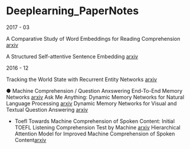 # Deeplearning_PaperNotes


2017 - 03

A Comparative Study of Word Embeddings for Reading Comprehension [arxiv](https://arxiv.org/abs/1703.00993)

A Structured Self-attentive Sentence Embedding [arxiv](https://arxiv.org/abs/1703.03130)


2016 - 12

Tracking the World State with Recurrent Entity Networks [arxiv](https://arxiv.org/abs/1612.03969)

● Machine Comprehension / Question Anxswering 
End-To-End Memory Networks [arxiv](https://arxiv.org/abs/1503.08895)
Ask Me Anything: Dynamic Memory Networks for Natural Language Processing [arxiv](https://arxiv.org/abs/1506.07285)
Dynamic Memory Networks for Visual and Textual Question Answering [arxiv](https://arxiv.org/abs/1603.01417)
- Toefl 
Towards Machine Comprehension of Spoken Content: Initial TOEFL Listening Comprehension Test by Machine [arxiv](https://arxiv.org/abs/1608.06378)
Hierarchical Attention Model for Improved Machine Comprehension of Spoken Content[arxiv](https://arxiv.org/abs/1608.07775) 
